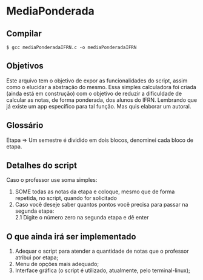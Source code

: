# MediaPonderada

## Compilar

```
$ gcc mediaPonderadaIFRN.c -o mediaPonderadaIFRN
```
## Objetivos
Este arquivo tem o objetivo de expor as funcionalidades do script, assim como o elucidar a abstração do mesmo. Essa 
simples calculadora foi criada (ainda está em construção) com o objetivo de reduzir a dificuldade de calcular as 
notas, de forma ponderada, dos alunos do IFRN. Lembrando que já existe um app específico para tal função. Mas quis
elaborar um autoral.

## Glossário
Etapa => Um semestre é dividido em dois blocos, denominei cada bloco de etapa.

## Detalhes do script
Caso o professor use soma simples:
<ol>
<li>SOME todas as notas da etapa e coloque, mesmo que de forma repetida, no script, quando for solicitado</li>
<li>Caso você deseje saber quantos pontos você precisa para passar na segunda etapa:<br/>2.1 Digite o número zero na segunda etapa e dê enter</li>
</ol>

## O que ainda irá ser implementado
1. Adequar o script para atender a quantidade de notas que o professor atribui por etapa;
2. Menu de opções mais adequado;
3. Interface gráfica (o script é utilizado, atualmente, pelo terminal-linux);
